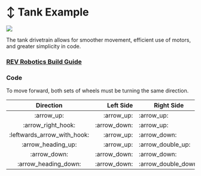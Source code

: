 # ↕ Tank Example

![](../../.gitbook/assets/CDTv3\_Default%202.svg)

The tank drivetrain allows for smoother movement, efficient use of motors, and greater simplicity in code.&#x20;

### [REV Robotics Build Guide ](https://docs.revrobotics.com/duo-build/channel-drivetrain-build-guide)

### Code

To move forward, both sets of wheels must be turning the same direction.&#x20;

|            Direction           |     Left Side | Right Side            |
| :----------------------------: | ------------: | --------------------- |
|           :arrow\_up:          |   :arrow\_up: | :arrow\_up:           |
|      :arrow\_right\_hook:      | :arrow\_down: | :arrow\_up:           |
| :leftwards\_arrow\_with\_hook: |   :arrow\_up: | :arrow\_down:         |
|      :arrow\_heading\_up:      |   :arrow\_up: | :arrow\_double\_up:   |
|          :arrow\_down:         | :arrow\_down: | :arrow\_down:         |
|     :arrow\_heading\_down:     | :arrow\_down: | :arrow\_double\_down: |
